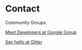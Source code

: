 # Contact

Community Groups  

[Meet Developers at Google Group](https://groups.google.com/forum/?hl=es#!forum/robocomp-dev)  

[Say hello at Gitter](https://gitter.im/robocomp)